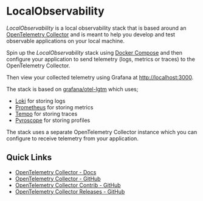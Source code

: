 # LocalObservability

_LocalObservability_ is a local observability stack that is based around an [OpenTelemetry Collector](https://opentelemetry.io/docs/collector) and is meant to help you develop and test observable applications on your local machine.

Spin up the _LocalObservability_ stack using [Docker Compose](https://docs.docker.com/compose) and then configure your application to send telemetry (logs, metrics or traces) to the OpenTelemetry Collector.

Then view your collected telemetry using Grafana at <http://localhost:3000>.

The stack is based on [grafana/otel-lgtm](https://grafana.com/blog/2024/03/13/an-opentelemetry-backend-in-a-docker-image-introducing-grafana/otel-lgtm/) which uses;

- [Loki](https://grafana.com/oss/loki/) for storing logs
- [Prometheus](https://prometheus.io/) for storing metrics
- [Tempo](https://grafana.com/oss/tempo/) for storing traces
- [Pyroscope](https://grafana.com/oss/pyroscope/) for storing profiles

The stack uses a separate OpenTelemetry Collector instance which you can configure to receive telemetry from your application.

## Quick Links

- [OpenTelemetry Collector - Docs](https://opentelemetry.io/docs/collector/)
- [OpenTelemetry Collector - GitHub](https://github.com/open-telemetry/opentelemetry-collector)
- [OpenTelemetry Collector Contrib - GitHub](https://github.com/open-telemetry/opentelemetry-collector-contrib)
- [OpenTelemetry Collector Releases - GitHub](https://github.com/open-telemetry/opentelemetry-collector-releases)
